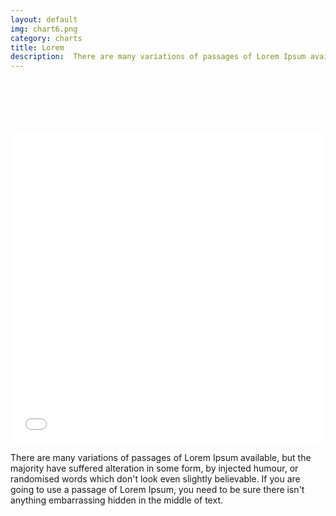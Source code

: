 ```yaml
---
layout: default
img: chart6.png
category: charts
title: Lorem 
description:  There are many variations of passages of Lorem Ipsum available, but the majority have suffered alteration in some form, by injected humour, or randomised words which don't look even slightly believable. 
---
```

 
  <br /> <br /> <br /> <br /> 
 <iframe class="highcharts-iframe" src="//cloud.highcharts.com/embed/uduteb" style="border: 0; width: 100%; height: 500px"></iframe>
  <p class="lead">There are many variations of passages of Lorem Ipsum available, but the majority have suffered alteration in some form, by injected humour, or randomised words which don't look even slightly believable. If you are going to use a passage of Lorem Ipsum, you need to be sure there isn't anything embarrassing hidden in the middle of text. </p>	